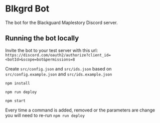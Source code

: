 # Blkgrd Bot
The bot for the Blackguard Maplestory Discord server.

## Running the bot locally

Invite the bot to your test server with this url: `https://discord.com/oauth2/authorize?client_id=<botId>&scope=bot&permissions=8`

Create `src/config.json` and `src/ids.json` based on `src/config.example.json` and `src/ids.example.json`

`npm install`

`npm run deploy`

`npm start`

Every time a command is added, removed or the parameters are change you will need to re-run `npm run deploy`
